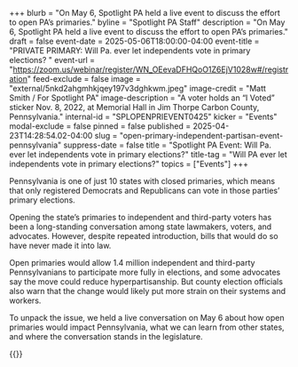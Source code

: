 +++
blurb = "On May 6, Spotlight PA held a live event to discuss the effort to open PA’s primaries."
byline = "Spotlight PA Staff"
description = "On May 6, Spotlight PA held a live event to discuss the effort to open PA’s primaries."
draft = false
event-date = 2025-05-06T18:00:00-04:00
event-title = "PRIVATE PRIMARY: Will Pa. ever let independents vote in primary elections? "
event-url = "https://zoom.us/webinar/register/WN_OEevaDFHQoO1Z6EjV1028w#/registration"
feed-exclude = false
image = "external/5nkd2ahgmhkjqey197v3dghkwm.jpeg"
image-credit = "Matt Smith / For Spotlight PA"
image-description = "A voter holds an “I Voted” sticker Nov. 8, 2022, at Memorial Hall in Jim Thorpe Carbon County, Pennsylvania."
internal-id = "SPLOPENPRIEVENT0425"
kicker = "Events"
modal-exclude = false
pinned = false
published = 2025-04-23T14:28:54.02-04:00
slug = "open-primary-independent-partisan-event-pennsylvania"
suppress-date = false
title = "Spotlight PA Event: Will Pa. ever let independents vote in primary elections?"
title-tag = "Will PA ever let independents vote in primary elections?"
topics = ["Events"]
+++

Pennsylvania is one of just 10 states with closed primaries, which means that only registered Democrats and Republicans can vote in those parties’ primary elections.

Opening the state’s primaries to independent and third-party voters has been a long-standing conversation among state lawmakers, voters, and advocates. However, despite repeated introduction, bills that would do so have never made it into law.

Open primaries would allow 1.4 million independent and third-party Pennsylvanians to participate more fully in elections, and some advocates say the move could reduce hyperpartisanship. But county election officials also warn that the change would likely put more strain on their systems and workers. <strong></strong>

To unpack the issue, we held a live conversation on May 6 about how open primaries would impact Pennsylvania, what we can learn from other states, and where the conversation stands in the legislature.

{{<youtube id="v2hg3C74RBo" loading="lazy">}}

